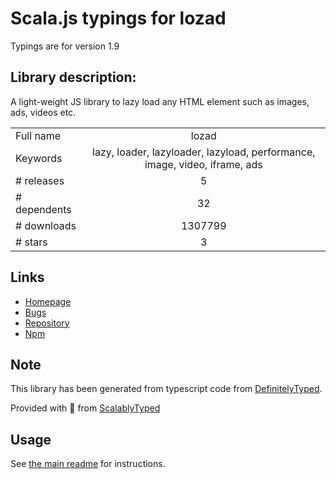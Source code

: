 
# Scala.js typings for lozad

Typings are for version 1.9

## Library description:
A light-weight JS library to lazy load any HTML element such as images, ads, videos etc.

|                    |                 |
| ------------------ | :-------------: |
| Full name          | lozad |
| Keywords           | lazy, loader, lazyloader, lazyload, performance, image, video, iframe, ads |
| # releases         | 5 |
| # dependents       | 32 |
| # downloads        | 1307799 |
| # stars            | 3 |

## Links
- [Homepage](https://github.com/ApoorvSaxena/lozad.js)
- [Bugs](https://github.com/ApoorvSaxena/lozad.js/issues)
- [Repository](https://github.com/ApoorvSaxena/lozad.js)
- [Npm](https://www.npmjs.com/package/lozad)
    


## Note
This library has been generated from typescript code from [DefinitelyTyped](https://definitelytyped.org).

Provided with :purple_heart: from [ScalablyTyped](https://github.com/oyvindberg/ScalablyTyped)

## Usage
See [the main readme](../../readme.md) for instructions.


